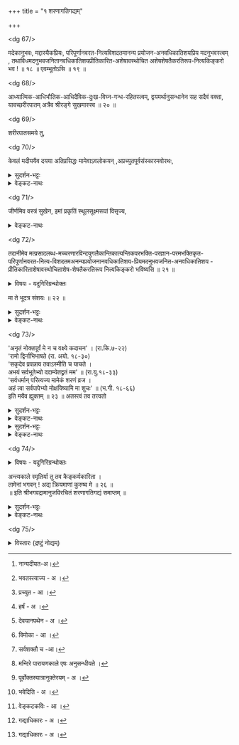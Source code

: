 +++
title = "१ शरणागतिगद्यम्"

+++




<dg 67/>

मदेकानुभवः, मद्दास्यैकप्रियः, परिपूर्णानवरत-नित्यविशदतमानन्य प्रयोजन-अनवधिकातिशयप्रिय मदनुभवस्त्वम् , तथाविधमदनुभवजनितानवधिकातिशयप्रीतिकारित-अशेषावस्थोचित अशेषशेषतैकरतिरूप-नित्यकिङ्करो भव ! ॥ १८ ॥ एवम्भूतोऽसि ॥ १९ ॥ 


  


<dg 68/>

आध्यात्मिक-आधिभौतिक-आधिदैविक-दुःख-विघ्न-गन्ध-रहितस्त्वम्, द्वयमर्थानुसन्धानेन सह सदैवं वक्ता, यावच्छरीरपातम् अत्रैव श्रीरङ्गे सुखमास्स्व ॥ २० ॥ 

  


<dg 69/>

शरीरपातसमये तु, 



<dg 70/>

केवलं मदीययैव दयया अतिप्रसिद्धः मामेवाऽवलोकयन् ,अप्रच्युतपूर्वसंस्कारमवोरथः, 

<details><summary>सुदर्शन-भट्टः</summary>

दयया एवेति एवकारः पुष्कलत्वद्योतकः।अतिप्रबुद्धः - जीवद्दशायां प्रबोधः अन्धतमसस्थानीय इति भावः । परमात्मनि विश्रमानन्तरं भाव्ययं प्रबोधः, ततः प्राक्तनं स्मरणम्, अन्तिममुपासकानाम् अपेक्षितम् । प्रपन्नन्तु 'काष्ठपाषाणसन्निभम्' (वरा.च.श्लो.) भगवानेव स्मरति । स्वस्मिन् विश्रमा नन्तरं प्रबोधं च जनयति । 'तेन प्रद्योतेनैष आत्मा निष्क्रामति' (बृ.उ.६४-२) इति हि श्रूयते । अतः तदा बोधसिद्धिः । माम् - स्वरूपरूपगुणविभवान्वितम् एव इति विषयान्तरकालुष्यविरह उक्तः । अवलोकयन्साक्षात्कुर्वन् । अप्रच्युत इति गुरूपदेशादिजन्यसंस्कारः । भगवत्प्राप्तीच्छा च अप्रच्युते यस्य स तथोक्तः ।
</details>

  

<details><summary>वेङ्कट-नाथः</summary>

केवलं पूर्वाभ्यासानपेक्षम्, 'यं योगिनः, (म.भा. शां. ४६-१३९) इत्याद्युक्ततादात्विक-स्वयत्ननिरपेक्षं च । मदीययैव मत्स्वभावभूतयैव, नान्यदीयया[^1_pg71], नापि पूर्वोक्तक्षेत्रवासद्वयार्थानुसन्धानजन्यया, न च तादात्विकप्रार्थनासापेक्षायेत्यर्थः । अतिप्रबुद्धः - शरीरपातात् पूर्वकाल इव ज्ञानपौष्कल्यवान् । यद्वा, न केवलं सङ्कोचाभावमात्रम्, किन्तु प्रत्यूषप्रकाश कल्पपूर्वावस्थातोऽतिशयोऽपि स्यादित्यर्थः । अपरिच्छिन्नस्तु प्रबोधो विशिष्टदेशगत्यनन्तरभावी । अन्तिमदशायाम् आदिभरतादिवदन्यदर्शनं तव न स्यादित्याह - मामेवावलोकयन् इति । नित्यमनुचिन्तनं मामेव शुभाश्रयविग्रहविशिष्टं विशदमनुसन्दधान इत्यर्थः । अविच्छिन्नसाक्षात्कारं कुर्वन्निति वा तदानीमवलोकनीयं सर्वं भगवदपृथक्सिद्धतयैव भातीति वा अवधारणस्याभिप्रायः । एवं ज्ञानदर्शने प्रोक्ते, अथ वक्ष्यमाणायाः प्राप्तेः पुरुषार्थत्वाय तदिच्छानुवृत्तिमाह - अप्रच्युत इति । भगवानेव मे परमप्राप्य इति शास्त्रजन्यानुभवसंस्कारस्य कालविप्रकर्षकाय-विश्लेषक्लेशादिभिः प्रच्युतिः न भविष्यति, तत एव संस्कारमूलः प्राप्तिमनोरथोऽपि तदानीं भवतस्त्यज्य[^2_pg71]मानेषु देहतदनुबन्धिषु रागाद्वा, किं भविष्यतीति भयाद्वा न प्रयवत[^3_pg71] इति भावः । अतिप्रबुद्धः इत्य्-आदिभिः परभक्तयादित्रयं वा परमात्मनि विश्रमादनन्तरभाविप्रबोधादिकं वा विवक्षितमिति केचित् ।

[^1_pg71]: नान्यदीयत-अ। 


[^2_pg71]: भवतस्त्याज्य - अ । 


[^3_pg71]: प्रच्युत - आ । 

</details>

<dg 71/>

जीर्णमिव वस्त्रं सुखेन, इमां प्रकृतिं स्थूलसूक्ष्मरूपां विसृज्य, 

<details><summary>वेङ्कट-नाथः</summary>

लब्धनूतनशुभवस्त्रान्तरस्य जीर्णवस्त्र इव अत्यासन्नदिव्यदेहलाभस्य चिरपरिचितेऽपि भोगायतने जिहासोत्पत्तिमनायासहानप्रीतिं च निदर्शयति - जीर्णमिव वस्त्रम् इति । 'कृतकृत्याः प्रतीक्षन्ते' (इति.स.६-३७) 'नोपजनं स्मरन्निदं शरीरम्' (छां.उ.८-१२-३) इत्य्-आदिभिः अभिप्रेतं लब्धपरित्यागक्लेशाभावम्, यमकिङ्करादिभयाभावम्, चिकित्सकशल्यप्रयोगन्यायशङ्कितोत्क्रमणदुःखाभावम्, अत्यासन्नपरमपुरुषार्थानुसन्धानहार्दानुग्रहतादात्विकभगवदनुभवातिवाहिकदर्शनजनित हर्षप्रकर्षं[^1_pg72] च अभिप्रेत्याहसुखेन इति । इमाम् - अनाद्यनुवृत्तां भगवत्स्वरूपतिरोधानादिभिपकारिणीं कारागृहनरकादिवत् अनुसंहितां दुरत्ययां मदन्यैः त्याजयितुमशक्यां चेति भावः । प्रकृतिम् - सततविकारशीलं त्रिगुणद्रव्यम् । उत्क्रान्तिपादे च अर्चिरादिपादे चोक्तं सर्वमभिप्रेत्याह स्थूलसूक्ष्मरूपां विसृज्य इति । स्थूलप्रकृतित्यागोऽत्रैव, सूक्ष्मप्रकृतित्यागस्तु 'त्रिभावभावनातीतो मुक्तये योगिनां नृप! । देवयानं परः पन्था योगिनां क्लेशसङ्क्षयः' ॥ (वि.पु. ६-७-७६) इत्याद्युक्त देवपथेन[^2_pg72] दिव्यदेशगमनदशायामेव भवति । एष सम्प्रसादोऽस्माच्छरीरात् समुत्थाय परं ज्योतिरुपसम्पद्य', (छां.उ.८-३-४) 'स एवं विद्वानस्माच्छरीरभेदादूर्ध्वमुत्क्रम्य अमुष्मिन् स्वर्गे लोके सर्वान् कामान् आप्त्वा अमृतः समभवत्' (ऐ.उ. ४-६) इत्य्-आदिषु ब्रह्मप्राप्तिपर्यन्त अभिधानात् तिरोधायकसूक्ष्मप्रकृतिविश्लेषोऽप्यभिप्रेतः । सुबालोपनिषदि तु 'अपुनर्भवाय नाड्या कोशं भिनत्ति ) ( सु.उ.११-२) 'कोश भित्त्वा शीर्ष कपालं भिनत्ति' 'शीर्षकपालं भित्त्वा पृथिवीं भिनत्ति', इत्यारभ्य 'अक्षरं भित्त्वा मृत्युं भिनत्ति' (सु.उ.११ - २) इत्यन्तेन स्थूलशरीरत्यागपूर्वकतमःपर्यन्तसर्वतत्त्वातिक्रम उक्तः । तदेवङ्क्रमेण सूक्ष्मप्रकृतिविमोक्षानन्तरं स्वस्यैव प्रसादेन अविलम्बितमनोरथ पूर्तिमाह - तदानीमेव इति ।

[^1_pg72]: हर्षं - अ । 


[^2_pg72]: देवयानपथेन - अ । 

</details>

<dg 72/>

तदानीमेव मत्प्रसादलब्ध-मच्चरणारविन्दयुगलैकान्तिकात्यन्तिकपरभक्ति-परज्ञान-परमभक्तिकृत-परिपूर्णानवरत-नित्य-विशदतमअनन्यप्रयोजनानवधिकातिशय-प्रियमदनुभवजनित-अनवधिकातिशय - प्रीतिकारिताशेषावस्थोचिताशेष-शेषतैकरतिरूप नित्यकिङ्करो भविष्यसि ॥ २१ ॥ 

<details><summary>विषयः - यदुगिरिग्रन्थोक्तः</summary>

शरणागतस्य शरण्यविषये नैर्भर्यम्
</details>

मा ते भूदत्र संशयः ॥ २२ ॥ 

<details><summary>सुदर्शन-भट्टः</summary>

तदानीमेव - प्रकृतिं विमोक्षा [^1_pg73]नन्तरमेव । उपरि पूर्ववत् । इदमाश्वासनवाक्यमिति न संशयितव्यम् इत्याह मा ते भूत् इति ।

[^1_pg73]: विमोका - आ ।  

</details>

  

<details><summary>वेङ्कट-नाथः</summary>

अपेक्षणीयान्तराभावात् न विलम्ब इति भावः । प्रसाद इह तिरोधाय कांशपर्यन्तस्य निग्रहरूपकालुष्यस्य निःशेषनिवृत्त्या सूरिष्विव स्वभावत एवावस्थितं सौहार्दम्, तच्चात्र निर्दुःखनित्यनिरतिशयानन्दमनुभवत्वसावितीच्छैव । अत्र तावदस्ति क्षुद्रफलेष्वप्युपायगौरवम्, मोक्षे तु - 'अनेकजन्म संसिद्धिः, (भ.गी.६-४५) 'क्लेशेन महता सिद्धैः' (लघुतन्त्रम्) 'क्षपयित्वाऽधि कारान् स्वान् शश्वत् कालेन भूयसा' (ल.तं. १७-१८) इत्य्-आदिभिः कृच्छ्रसाध्य तयोक्ते 'विधिशिवसनकाद्यैर्ध्यातुमत्यन्तदूरम्' (स्तो.र.४७) गुरूपायसाध्ये न्यासमात्रनिष्ठस्य मादृशस्य निर्यत्नलब्धिवचनमुपच्छन्दनमिति केषाञ्चिच्छङ्का जायेत, अतस्तान् वित्रम्भयितुं भाष्यकारमपदिश्याह - मा ते भूदत्र संशय इति । ननूपायलाघवप्राप्यगौरवादिनिमित्तशङ्काविधूननेन महा विश्वासपूर्वकं शरणमुपगतस्य संशयप्रसङ्गाभावादत्र तत्प्रतिषेधो निरर्थकः ? मैवम्, तादात्विकमहाविश्वासेनोपाये निष्पन्नेऽपि तस्य फलाविनाभावेऽपि केषाञ्चित् प्रारब्धकर्मविपाकवैचित्र्यात् संशयोऽपि सम्भवति , न च तेनोपाय वैकल्यम्, फलप्रतिबन्धो वा । मतिकालुष्यनिवृत्तिस्तु अत्रत्यपरभक्त्यादिवत् स्वयं पुरुषार्थः, अतः प्रसन्नेन भगवता संशयनिवर्तनमुपपद्यत इति । यद्वा, यावत्फललाभं विमर्शदशायामक्षोभणीयो विश्वासो महाविश्वासः, स च तात्कालिक उपायाङ्गम् , पश्चात्तु मदभिप्रायं मद्वाक्यं च परामृशतां मदनुग्रहादेव संशयो न भवत्येवेति ज्ञापनार्थमिह मा ते भूत् इत्य्-आदि । निःसंशयः इत्यन्तमुच्यते इति । ते - निश्चितशास्त्रार्थस्य सर्वसुहृदि सर्वशक्तौ[^2_pg73] मयि न्यस्तभरस्य च । अत्र - मत्प्रयोजनप्रधानायां मन्नित्यकिङ्करत्वप्राप्तौ ।

[^2_pg73]: सर्वशक्तौ च -आ।  

</details>

<dg 73/>

'अनृतं नोक्तपूर्वं मे न च वक्ष्ये कदाचन' । (रा.कि.७-२२)  
'रामो द्विर्नाभिभाषते (रा. अयो. १८-३०)  
'सकृदेव प्रपन्नाय तवाऽस्मीति च याचते ।  
अभयं सर्वभूतेभ्यो ददाम्येतद्व्रतं मम' ॥ (रा.यु.१८-३३)  
'सर्वधर्मान् परित्यज्य मामेकं शरणं व्रज ।  
अहं त्वा सर्वपापेभ्यो मोक्षयिष्यामि मा शुचः' ॥ (भ.गी. १८-६६)  
इति मयैव ह्युक्तम् ॥ २३ ॥ अतस्त्वं तव तत्त्वतो  

<details><summary>सुदर्शन-भट्टः</summary>

अनृतस्यानुक्तत्वमाह - अनृतम् इति । उक्तस्य दृढत्वमाह - रामो द्विः इति । न केवलं तव । अन्येषामपि मयोक्तमिति आह सकृत् इति । अवतारद्वयेऽपि वचनद्वयम् ।
</details>

    

<details><summary>वेङ्कट-नाथः</summary>

यद्येतदुपच्छन्दनम्, तदा मे स्ववचनविरोधः स्यादित्यभिप्रायेणाह - अनृतं नोक्तपूर्वं मे इति । इयमनृतानुक्तिराश्रितविषया, आसुरेषु प्रतारण दर्शनात् । अनुक्तपूर्वमप्यनृतं पश्चात् स्वातन्त्र्यादुच्येतेत्यत्राह - न च वक्ष्ये कदाचन इति । इतः पूर्वमिवेति भावः ।  
इदमपि त्वद्वाक्यतया पूर्ववदाशङ्कनीयमित्यत्र 'सत्यवादी च राघवः) (रा. अयो. २-३३)इति प्रसिद्धं लोकोक्तिच्छायया स्वयमेवाह रामो द्विर्नाभिभाषते इति । स्वोक्तविरुद्धं नाभिभाषत इत्यर्थः । मम सकृदुक्त्यैवार्थिनामपेक्षितार्थः सिद्ध्येदिति वा तात्पर्यम् । एवं सामान्यतः प्रत्यायितस्य प्रकृतपर्यवसानाय रावणानुजपरिग्रहे पार्थोपदेशपर्यवसाने च विशेषत उक्तं श्लोक द्वयमाह सकृदेव इति, सर्वधर्मान् इति च । वेदवैदिकवाक्यमात्रातिशायिनोरनयोः शरण्यवाक्ययोरर्थं तदधिकारयोरभिधास्यामः । इदं मोक्षप्रदानोत्सुकेन मयेवोक्तम्, न तु मदादेशभूतदुरधिगमार्थवेदमुखेन वा सम्भवद् भ्रमादिदोषपुरुषान्तरमुखेन वेत्याहमयैव ह्युक्तम् इति । हि प्रसिद्धौ हेतौ वा ।  
उक्तमेव स्थिरीकरणार्थं सन्तोषातिशयार्थं च निगमयति - अत इति । अतः सत्यवादिना सत्यव्रतेन मयोक्तस्य वाक्यस्य विश्वसनीयतमत्वात् । त्वम् - प्रामाणिकः । तव - 'ये प्रपन्ना महात्मानस्ते मे नयनसम्पदः' (पाञ्चरात्रम्) इति मत्प्रशंसनीयस्य, मत्स्वीकृतभरस्य च । तत्त्वतः - संशयविपर्ययराहित्येन । ।  
मज्ज्ञानदर्शनप्राप्तिषु  
निस्संशयः, सुखमास्स्व! ॥ २४ ॥  
[[^१_pg74]तृणीकृतविरिञ्चादि निरङ्कुशविभूतयः ।  
रामानुजपदाम्भोजसमाश्रयणशालिनः ॥ २५ ॥]-

[^१_pg74]: मन्दिरे पारायणकाले एषः अनुसन्धीयते ।  

</details>

<details><summary>सुदर्शन-भट्टः</summary>

अतः भक्तिसाध्यं प्रपत्त्यैव लभ्यमिति निर्भरेण त्वया भवितव्यमित्याह - अतस्त्वम् इति । आचार्यतो लब्धं ज्ञानं यथा तत्त्वविषयमिति - न संशयः,
</details>

    

<details><summary>वेङ्कट-नाथः</summary>

मज्ज्ञानदर्शनप्राप्तिषु यथायोगमत्र परत्र च अपेक्षितास्विति शेषः ।  
'निस्संशयेषु सर्वेषु नित्यं वसति वै हरिः ।  
ससंशयान् हेतुबलान्नाध्यवसति माधवः' ॥ (म.भा.शां.३५९-७१)  
इत्य्-आदि-प्रमाणसूचनायाह - निःसंशय इति । सिद्धस्यैव ज्ञानस्य अनुवृत्तौ संशय इह निवार्यते । अनेनैव निर्भरत्वादिकमप्याकृष्यते । सुखमास्स्व - आध्यात्मिकेत्यादिना पूर्वं मयोक्तमेव तवोचितमिति भावः ।  
यावच्छरीरपातम् इति पूर्वोक्तस्यानुक्तेरयम्[^1_pg74] अभिप्रायः मत्प्राप्तेः प्रारब्धकर्मप्रतिनियतायुरवसाननिर्बन्धो नास्ति, यावदत्रत्यमदनुभवापेक्षा तावदत्र सुखमास्स्व, परिपूर्णानुभवालाभादिह सुखासिकायामप्युद्वेगे सति आयुः शेषशृङ्खलामप्यपोह्य आत्यन्तिकमत्कैङ्कर्याय मत्पदं गमिष्यसि - इति ।  
एतेन अनादिकालमाज्ञातिलङ्घनमूलभगवदप्रसादेन संसरतो मे भगवत्कृपामूल सदाचार्याङ्गीकारेण द्वयोच्चारण अनूच्चारणपूर्वक स्वरक्षाभरन्यासे सिद्धे, प्रसादनेषु अस्मादभ्यधिकस्याभावात् स्वीकृतभरः श्रियः पतिः नारायणः कालत्रयवर्तिनः सर्वान् अप्रसादहेतून् यथार्हं क्षान्त्वा, स्वयमेव स्वार्थमेव मां स्वज्ञानदर्शनप्राप्त्यादिप्रदानेन रक्षेदिति विश्वस्तो निर्भरो निर्भयः सन्तुष्टो भवेति[^2_pg74] निगमितं भवति ॥

[^1_pg74]: पूर्वोक्तस्यात्रानुक्तेरयम् - अ ।  


[^2_pg74]: भवेदिति - अ ।  

</details>

<dg 74/>

<details><summary>विषयः - यदुगिरिग्रन्थोक्तः</summary>

भगवति अन्त्यकालिकस्मृतिप्रार्थना
</details>

अन्त्यकाले स्मृतिर्या तु तव कैङ्कर्यकारिता ।  
तामेनां भगवन् ! अद्य क्रियमाणां कुरुष्व मे ॥ २६ ॥  
॥ इति श्रीभगवद्रामानुजविरचितं शरणागतिगद्यं समाप्तम् ॥  

<details><summary>सुदर्शन-भट्टः</summary>

तथा भाविन्योर्दर्शनप्राप्नोरपि निस्संशय इत्यर्थः ॥  
॥ इति श्रीहारीतकुलतिलकस्य श्रीरङ्गराजदिव्याज्ञालब्ध-  
श्रीवेदव्यासभट्टारकापरनामधेयस्य श्रीमत्सुदर्शनाचार्यस्य कृतिषु श्रुतप्रकाशिकाभिधानं शरणागतिगद्यव्याख्यानं सम्पूर्णम् ॥  
॥ श्रीमते रामानुजाय नमः ॥
</details>

<details><summary>वेङ्कट-नाथः</summary>

इति शरणागतिगद्यं यतीशरङ्गेशसंलपनरूपम् ।  
व्यवृणुत देशिकदृष्ट्या विमृश्य निश्चित्य वेङ्कटेशकविः ॥[^1_pg75]  
वितमसि निगमान्ते बिभ्रता देशिकत्वं  
कृतिभिरनुमतेन क्षेमबुद्ध्या मयैवम् ।  
यतिपतिपृथुगद्यव्याक्रियायां यथावत्  
कथितमकथितं च क्षम्यतां नः सयूथ्यैः ॥  
॥ इति रहस्यरक्षायां पृथु-[^2_pg75]गद्याधिकारः प्रथमः[^2_pg75]॥  
॥ श्रीमते रामानुजाय नमः ॥  

[^1_pg75]: वेङ्कटकविः - आ । 


[^2_pg75]: गद्याधिकारः - अ । 

</details>

<dg 75/>

<details><summary>विस्तारः (द्रष्टुं नोद्यम्)</summary>

श्रीः  

श्रीमते रामानुजाय नमः  

श्रीमन् ! नारायण! पुरुषोत्तम!  

श्रीरङ्गनाथ! मम नाथ ! नमोऽस्तु ते   
</details>
